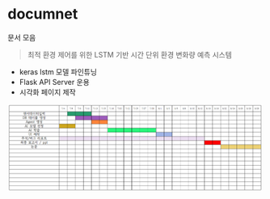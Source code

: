 # documnet
문서 모음

>최적 환경 제어를 위한 LSTM 기반 시간 단위 환경 변화량 예측 시스템
 - keras lstm 모델 파인튜닝
 - Flask API Server 운용
 - 시각화 페이지 제작

![마일스톤](./src/마일스톤.png)
